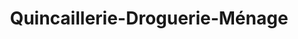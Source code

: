 ---
title: "Quincaillerie-Droguerie-Ménage"
url: /saint-symphorien-sur-coise/quincaillerie-droguerie-menage/
shop: matériel informatique
---